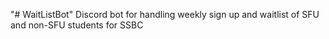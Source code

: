 "# WaitListBot" 
Discord bot for handling weekly sign up and waitlist of SFU and non-SFU students for SSBC